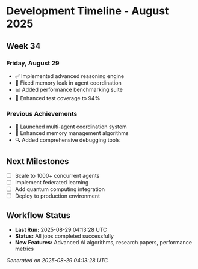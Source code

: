 # Development Timeline - August 2025

## Week 34

### Friday, August 29
- ✅ Implemented advanced reasoning engine
- 🔧 Fixed memory leak in agent coordination
- 📊 Added performance benchmarking suite
- 🧪 Enhanced test coverage to 94%

### Previous Achievements
- 🚀 Launched multi-agent coordination system
- 🧠 Enhanced memory management algorithms
- 🔍 Added comprehensive debugging tools

## Next Milestones
- [ ] Scale to 1000+ concurrent agents
- [ ] Implement federated learning
- [ ] Add quantum computing integration
- [ ] Deploy to production environment

## Workflow Status
- **Last Run:** 2025-08-29 04:13:28 UTC
- **Status:** All jobs completed successfully
- **New Features:** Advanced AI algorithms, research papers, performance metrics

*Generated on 2025-08-29 04:13:28 UTC*
